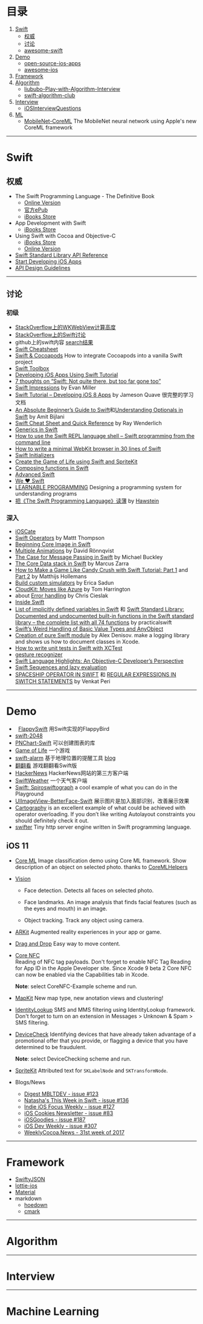 # 目录
1. [Swift](#swift)
   * [权威](#权威)
   * [讨论](#讨论)
   * [awesome-swift](https://github.com/matteocrippa/awesome-swift)
1. [Demo](#demo)
   * [open-source-ios-apps](https://github.com/dkhamsing/open-source-ios-apps)
   * [awesome-ios](https://github.com/vsouza/awesome-ios)
1. [Framework](#framework)
1. [Algorithm](#algorithm)
   * [liububo-Play-with-Algorithm-Interview](https://github.com/liuyubobobo/Play-with-Algorithm-Interview)
   * [swift-algorithm-club](https://github.com/raywenderlich/swift-algorithm-club)
1. [Interview](#interview)
   *  [iOSInterviewQuestions](https://github.com/ChenYilong/iOSInterviewQuestions)
1. [ML](#machine-learning)
   *  [MobileNet-CoreML](https://github.com/hollance/MobileNet-CoreML)  The MobileNet neural network using Apple's new CoreML framework
---

# Swift
## 权威
* The Swift Programming Language - The Definitive Book
    - [Online Version](https://developer.apple.com/library/content/documentation/Swift/Conceptual/Swift_Programming_Language/index.html)
    - [官方ePub](https://swift.org/documentation/TheSwiftProgrammingLanguage(Swift4).epub)
    - [iBooks Store](https://itunes.apple.com/us/book-series/swift-programming-series/id888896989?mt=11)
* App Development with Swift
    -  [iBooks Store](https://itunes.apple.com/us/book/app-development-with-swift/id1118575552?mt=11)
* Using Swift with Cocoa and Objective-C
    - [iBooks Store](https://itunes.apple.com/us/book/using-swift-cocoa-objective/id888894773?mt=11)
    - [Online Version](https://developer.apple.com/library/content/documentation/Swift/Conceptual/BuildingCocoaApps/index.html)
* [Swift Standard Library API Reference](https://developer.apple.com/reference/swift)
* [Start Developing iOS Apps](https://developer.apple.com/library/content/referencelibrary/GettingStarted/DevelopiOSAppsSwift/index.html)
* [API Design Guidelines](https://swift.org/documentation/api-design-guidelines/)

---

## 讨论
### 初级
*    [StackOverflow上的WKWebView计算高度](https://stackoverflow.com/questions/27515236/how-to-determine-the-content-size-of-a-wkwebview)
*    [StackOverflow上的Swift讨论](http://stackoverflow.com/questions/tagged/swift-language)
*    github上的swift内容 [search结果](https://github.com/search?l=Swift&q=swift&ref=cmdform&type=Repositories)
*    [Swift Cheatsheet](http://cdn2.raywenderlich.com/wp-content/uploads/2014/06/RW-Swift-Cheatsheet-0_3.pdf)
*    [Swift & Cocoapods](https://medium.com/swift-programming/swift-cocoapods-da09d8ba6dd2) How to integrate Cocoapods into a vanilla Swift project
*    [Swift Toolbox](http://www.swifttoolbox.io)
*    [Developing iOS Apps Using Swift Tutorial](http://jamesonquave.com/blog/developing-ios-apps-using-swift-tutorial/)
*    [7 thoughts on “Swift: Not quite there, but too far gone too”](http://studentf.wordpress.com/2014/06/03/swift-not-quite-there-but-too-far-gone-too/)
*    [Swift Impressions](http://www.evanmiller.org/swift-impressions.html) by Evan Miller
*    [Swift Tutorial – Developing iOS 8 Apps](http://jamesonquave.com/blog/developing-ios-apps-using-swift-tutorial/) by Jameson Quave 很完整的学习文档
*    [An Absolute Beginner’s Guide to Swift](http://blog.teamtreehouse.com/an-absolute-beginners-guide-to-swift)和[Understanding Optionals in Swift](http://blog.teamtreehouse.com/understanding-optionals-swift) by Amit Bijlani
*    [Swift Cheat Sheet and Quick Reference](http://cdn2.raywenderlich.com/wp-content/uploads/2014/06/RW-Swift-Cheatsheet-0_3.pdf) by Ray Wenderlich
*    [Generics in Swift](http://swiftyeti.com/generics/)
*    [How to use the Swift REPL language shell – Swift programming from the command line](http://practicalswift.com/2014/06/07/swift-repl/)
*    [How to write a minimal WebKit browser in 30 lines of Swift](http://practicalswift.com/2014/06/27/a-minimal-webkit-browser-in-30-lines-of-swift/)
*    [Swift Initializers](http://ashfurrow.com/blog/swift-initializers/)
*    [Create the Game of Life using Swift and SpriteKit](https://www.makegameswith.us/gamernews/399/create-the-game-of-life-using-swift-and-spritekit)
*    [Composing functions in Swift](http://railsware.com/blog/2014/06/17/composing-functions-in-swift/)
*    [Advanced Swift](http://blog.fivelakesstudio.com/2014/06/advanced-swift-part-1.html)
*    [We ❤ Swift](http://www.weheartswift.com)
*    [LEARNABLE PROGRAMMING](http://worrydream.com/#!/LearnableProgramming) Designing a programming system for understanding programs
*    [把《The Swift Programming Language》读薄](http://hawstein.com/posts/make-thiner-tspl.html) by [Hawstein](http://hawstein.com)

### 深入
*    [iOSCate](http://ioscake.com/)
*    [Swift Operators](http://nshipster.com/swift-operators/) by Mattt Thompson
*    [Beginning Core Image in Swift](http://www.raywenderlich.com/76285/beginning-core-image-swift)
*    [Multiple Animations](http://ronnqvi.st/multiple-animations/) by David Rönnqvist
*    [The Case for Message Passing in Swift](http://www.buckleyisms.com/home/2014/6/16/the-case-for-message-passing-in-swift.html) by Michael Buckley
*    [The Core Data stack in Swift](http://www.cimgf.com/2014/06/08/the-core-data-stack-in-swift/) by Marcus Zarra
*    [How to Make a Game Like Candy Crush with Swift Tutorial: Part 1](http://www.raywenderlich.com/75270/make-game-like-candy-crush-with-swift-tutorial-part-1) and [Part 2](http://www.raywenderlich.com/75273/make-game-like-candy-crush-with-swift-tutorial-part-2) by Matthijs Hollemans
*    [Build custom simulators](http://ericasadun.com/2014/06/18/ios-8-building-custom-simulators/) by Erica Sadun
*    [CloudKit: Moves like Azure](http://www.atomicbird.com/blog/cloudkit-moves-like-azure) by Tom Harrington
*    about [Error handling](http://swiftlytyping.tumblr.com/post/88210131086/error-handling) by Chris Cieslak
*    [Inside Swift](http://www.eswick.com/2014/06/inside-swift/)
*    [List of implicitly defined variables in Swift](http://practicalswift.com/2014/06/10/list-of-implicitly-defined-variables-in-swift/) 和 [Swift Standard Library: Documented and undocumented built-in functions in the Swift standard library – the complete list with all 74 functions](http://practicalswift.com/2014/06/14/the-swift-standard-library-list-of-built-in-functions/) by practicalswift
*    [Swift’s Weird Handling of Basic Value Types and AnyObject](http://www.drewag.me/posts/swift-s-weird-handling-of-basic-value-types-and-anyobject)
*    [Creation of pure Swift module](http://railsware.com/blog/2014/06/26/creation-of-pure-swift-module/) by Alex Denisov. make a logging library and shows us how to document classes in Xcode.
*    [How to write unit tests in Swift with XCTest](http://roadfiresoftware.com/2014/06/unit-testing-with-swift/)
*    [gesture recognizer](http://michaelteeuw.nl/post/90182386142/swift-around-and-around)
*    [Swift Language Highlights: An Objective-C Developer’s Perspective](http://www.raywenderlich.com/73997/swift-language-highlights)
*    [Swift Sequences and lazy evaluation](http://www.scottlogic.com/blog/2014/06/26/swift-sequences.html)
*    [SPACESHIP OPERATOR IN SWIFT](http://vperi.com/2014/06/05/spaceship-operator-in-swift/) 和 [REGULAR EXPRESSIONS IN SWITCH STATEMENTS](http://vperi.com/2014/06/08/regular-expressions-in-switch-statements/) by Venkat Peri
---

# Demo
*    [FlappySwift](https://github.com/fullstackio/FlappySwift)  用Swift实现的FlappyBird
*    [swift-2048](https://github.com/austinzheng/swift-2048)
*    [PNChart-Swift](https://github.com/kevinzhow/PNChart-Swift) 可以创建图表的库
*    [Game of Life](https://github.com/yonbergman/swift-gameoflife) 一个游戏
*    [swift-alarm](https://github.com/ChrisChares/swift-alarm.git) 基于地理位置的提醒工具 [blog](http://chares.ghost.io/lets-make-a-swift-app-part-1/)
*    [翻翻看](https://github.com/geek5nan/FanFanSwift) 游戏翻翻看Swift版
*    [HackerNews](https://github.com/amitburst/HackerNews) HackerNews网站的第三方客户端
*    [SwiftWeather](https://github.com/JakeLin/SwiftWeather) 一个天气客户端
*    [Swift: Spiroswiftograph](http://ericasadun.com/2014/06/23/swift-spiroswiftograph/) a cool example of what you can do in the Playground
*    [UIImageView-BetterFace-Swift](https://github.com/croath/UIImageView-BetterFace-Swift) 展示图片是加入面部识别，改善展示效果
*    [Cartography](https://github.com/robb/Cartography) is an excellent example of what could be achieved with operator overloading. If you don’t like writing Autolayout constraints you should definitely check it out.
*    [swifter](https://github.com/glock45/swifter) Tiny http server engine written in Swift programming language.

## iOS 11
- [Core ML](https://developer.apple.com/documentation/coreml)
Image classification demo using Core ML framework. Show description of an object on selected photo. thanks to [CoreMLHelpers](https://github.com/hollance/CoreMLHelpers)
- [Vision](https://developer.apple.com/documentation/vision)
  - Face detection. Detects all faces on selected photo.

  - Face landmarks. An image analysis that finds facial features (such as the eyes and mouth) in an image.

  - Object tracking. Track any object using camera.
- [ARKit](https://developer.apple.com/documentation/arkit)
Augmented reality experiences in your app or game.
- [Drag and Drop](https://developer.apple.com/documentation/uikit/drag_and_drop) 
Easy way to move content.
- [Core NFC](https://developer.apple.com/documentation/corenfc)  
Reading of NFC tag payloads. Don't forget to enable NFC Tag Reading for App ID in the Apple Developer site. Since Xcode 9 beta 2 Core NFC can now be enabled via the Capabilities tab in Xcode. 

  **Note**: select CoreNFC-Example scheme and run.
- [MapKit](https://developer.apple.com/documentation/mapkit) 
New map type, new anotation views and clustering!
- [IdentityLookup](https://developer.apple.com/documentation/identitylookup) 
SMS and MMS filtering using IdentityLookup framework. Don't forget to turn on an extension in Messages > Unknown & Spam > SMS filtering.
- [DeviceCheck](https://developer.apple.com/documentation/devicecheck) 
Identifying devices that have already taken advantage of a promotional offer that you provide, or flagging a device that you have determined to be fraudulent. 

  **Note**: select DeviceChecking scheme and run.
- [SpriteKit](https://developer.apple.com/documentation/spritekit) 
Attributed text for `SKLabelNode` and `SKTransformNode`.
- Blogs/News
  - [Digest MBLTDEV - issue #123](http://digest.mbltdev.ru/digests/146)
  - [Natasha's This Week in Swift - issue #136](https://swiftnews.curated.co/issues/136#libraries)
  - [Indie iOS Focus Weekly - issue #127](https://indieiosfocus.curated.co/issues/127?#resources)
  - [iOS Cookies Newsletter - issue #83](http://mailchi.mp/e9fd17553d2e/ios-cookies-newsletter-1415405?e=c4238d2155)
  - [iOSGoodies - issue #187](http://ios-goodies.com/post/162409261711/week-187)
  - [iOS Dev Weekly - issue #307](https://iosdevweekly.com/issues/307?#code)
  - [WeeklyCocoa.News - 31st week of 2017](https://weeklycocoa.news/2017/week-31st-of-2017/)
---

# Framework
*    [SwiftyJSON](https://github.com/lingoer/SwiftyJSON)
*    [lottie-ios](https://github.com/airbnb/lottie-ios)
*    [Material](https://github.com/CosmicMind/Material)
*    markdown
     -  [hoedown](https://github.com/hoedown/hoedown)
     -  [cmark](https://github.com/commonmark/cmark)

---

# Algorithm
---

# Interview
---

# Machine Learning


